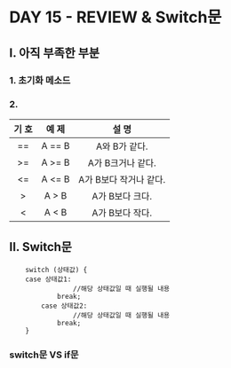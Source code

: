 # DAY 15 - REVIEW & Switch문

## I. 아직 부족한 부분  
### 1. 초기화 메소드
### 2. 

기 호 | 예 제 | 설 명  
|:--:|:--:|:--:| 
== | A == B | A와 B가 같다.
>= | A >= B | A가 B크거나 같다. 
<= | A <= B | A가 B보다 작거나 같다.
> | A > B | A가 B보다 크다. 
< | A < B | A가 B보다 작다.  


## II. Switch문 

```objc
	switch (상태값) {
	case 상태값1:
				//해당 상태값일 때 실행될 내용 
			break;
		case 상태값2:
				//해당 상태값일 때 실행될 내용
			break;
	}
```

### switch문 VS if문  
